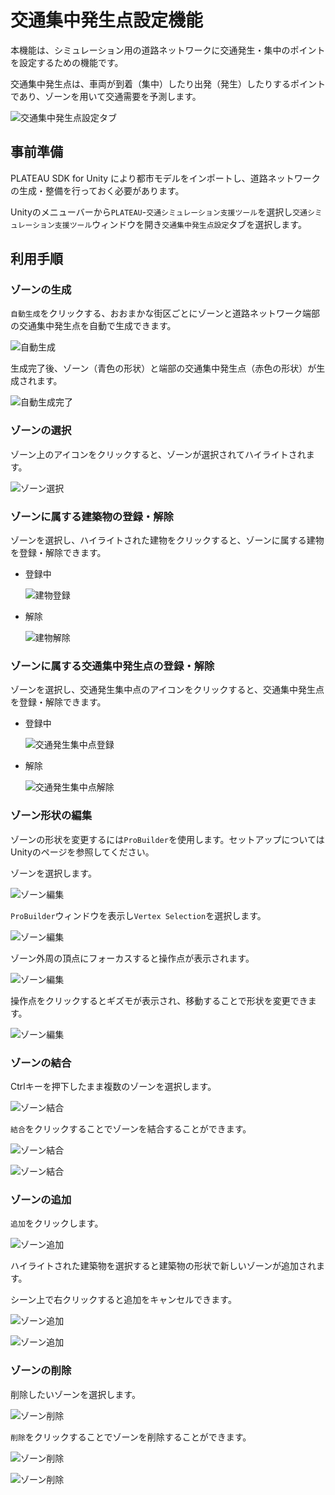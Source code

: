 # 交通集中発生点設定機能

本機能は、シミュレーション用の道路ネットワークに交通発生・集中のポイントを設定するための機能です。

交通集中発生点は、車両が到着（集中）したり出発（発生）したりするポイントであり、ゾーンを用いて交通需要を予測します。

![交通集中発生点設定タブ](../resources/ZoneSetting/MenuTab.png)

## 事前準備

PLATEAU SDK for Unity により都市モデルをインポートし、道路ネットワークの生成・整備を行っておく必要があります。

Unityのメニューバーから`PLATEAU`-`交通シミュレーション支援ツール`を選択し`交通シミュレーション支援ツール`ウィンドウを開き`交通集中発生点設定`タブを選択します。

## 利用手順

### ゾーンの生成

`自動生成`をクリックする、おおまかな街区ごとにゾーンと道路ネットワーク端部の交通集中発生点を自動で生成できます。

  ![自動生成](../resources/ZoneSetting/AutoGenerate.png)

生成完了後、ゾーン（青色の形状）と端部の交通集中発生点（赤色の形状）が生成されます。

  ![自動生成完了](../resources/ZoneSetting/ZoneGenerated.png)

### ゾーンの選択

ゾーン上のアイコンをクリックすると、ゾーンが選択されてハイライトされます。

  ![ゾーン選択](../resources/ZoneSetting/ZoneSelected.png)

### ゾーンに属する建築物の登録・解除

ゾーンを選択し、ハイライトされた建物をクリックすると、ゾーンに属する建物を登録・解除できます。

- 登録中

    ![建物登録](../resources/ZoneSetting/BuildingAssign.png)

- 解除

    ![建物解除](../resources/ZoneSetting/BuildingUnassign.png)

### ゾーンに属する交通集中発生点の登録・解除

ゾーンを選択し、交通発生集中点のアイコンをクリックすると、交通集中発生点を登録・解除できます。

- 登録中

    ![交通発生集中点登録](../resources/ZoneSetting/PointAssign.png)

- 解除

    ![交通発生集中点解除](../resources/ZoneSetting/PointUnassign.png)

### ゾーン形状の編集

ゾーンの形状を変更するには`ProBuilder`を使用します。セットアップについてはUnityのページを参照してください。

ゾーンを選択します。

  ![ゾーン編集](../resources/ZoneSetting/ZoneEdit.png)

`ProBuilder`ウィンドウを表示し`Vertex Selection`を選択します。

  ![ゾーン編集](../resources/ZoneSetting/ZoneEditProbuilder.png)

ゾーン外周の頂点にフォーカスすると操作点が表示されます。

  ![ゾーン編集](../resources/ZoneSetting/ZoneEditProbuilderPoint.png)

操作点をクリックするとギズモが表示され、移動することで形状を変更できます。

  ![ゾーン編集](../resources/ZoneSetting/ZoneEdited.png)

### ゾーンの結合

Ctrlキーを押下したまま複数のゾーンを選択します。

  ![ゾーン結合](../resources/ZoneSetting/ZoneCombine.png)

`結合`をクリックすることでゾーンを結合することができます。

  ![ゾーン結合](../resources/ZoneSetting/ZoneCombineButton.png)

  ![ゾーン結合](../resources/ZoneSetting/ZoneGenerated.png)

### ゾーンの追加

`追加`をクリックします。

  ![ゾーン追加](../resources/ZoneSetting/ZoneAddButton.png)

ハイライトされた建築物を選択すると建築物の形状で新しいゾーンが追加されます。

シーン上で右クリックすると追加をキャンセルできます。

  ![ゾーン追加](../resources/ZoneSetting/ZoneAdd.png)

  ![ゾーン追加](../resources/ZoneSetting/ZoneAdded.png)

### ゾーンの削除

削除したいゾーンを選択します。

  ![ゾーン削除](../resources/ZoneSetting/ZoneRemove.png)

`削除`をクリックすることでゾーンを削除することができます。

  ![ゾーン削除](../resources/ZoneSetting/ZoneRemoveButton.png)

  ![ゾーン削除](../resources/ZoneSetting/ZoneRemoved.png)